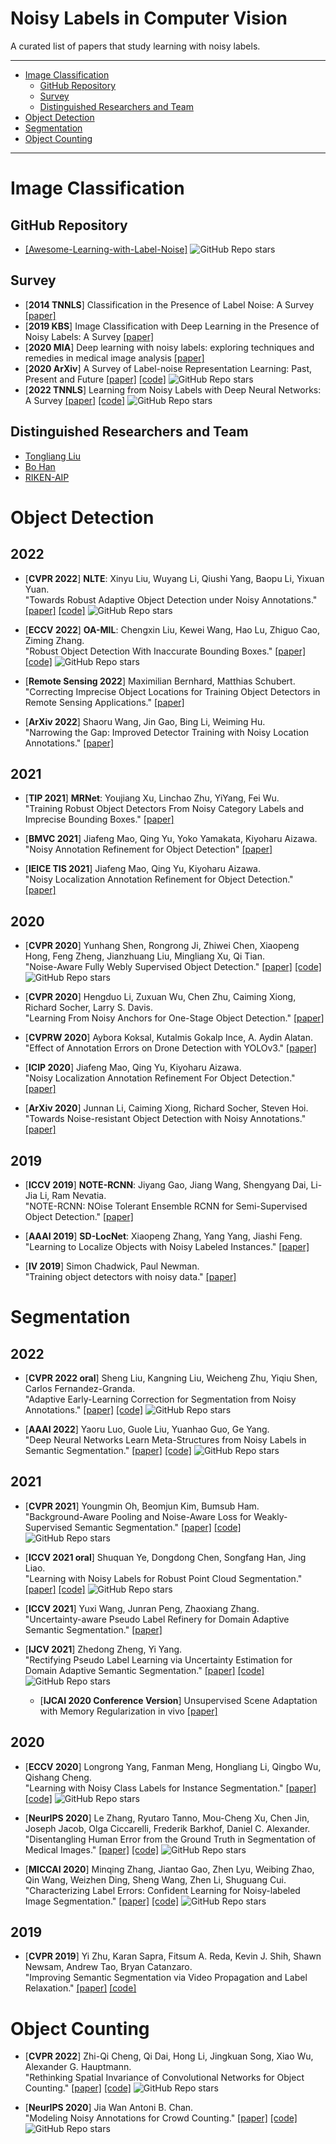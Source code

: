 Noisy Labels in Computer Vision
=========

A curated list of papers that study learning with noisy labels.

---
<!--ts-->
   * [Image Classification](#image-classification)
     * [GitHub Repository](#github-repository)
     * [Survey](#survey)
     * [Distinguished Researchers and Team](#distinguished-researchers-and-team)
   * [Object Detection](#object-detection)
   * [Segmentation](#segmentation)
   * [Object Counting](#object-counting)
   
<!--te-->
---

Image Classification
====================

GitHub Repository
---
* [[Awesome-Learning-with-Label-Noise]](https://github.com/subeeshvasu/Awesome-Learning-with-Label-Noise) ![GitHub Repo stars](https://img.shields.io/github/stars/subeeshvasu/Awesome-Learning-with-Label-Noise?style=social)

Survey
---

* [**2014 TNNLS**] Classification in the Presence of Label Noise: A Survey [[paper]](https://ieeexplore.ieee.org/document/6685834%5C%22)
* [**2019 KBS**] Image Classification with Deep Learning in the Presence of Noisy Labels: A Survey [[paper]](https://arxiv.org/abs/1912.05170)
* [**2020 MIA**] Deep learning with noisy labels: exploring techniques and remedies in medical image analysis [[paper]](https://www.sciencedirect.com/science/article/pii/S1361841520301237)
* [**2020 ArXiv**] A Survey of Label-noise Representation Learning: Past, Present and Future [[paper]](https://arxiv.org/abs/2011.04406) [[code]](https://github.com/bhanML/label-noise-papers) ![GitHub Repo stars](https://img.shields.io/github/stars/bhanML/label-noise-papers?style=social)
* [**2022 TNNLS**] Learning from Noisy Labels with Deep Neural Networks: A Survey [[paper]](https://arxiv.org/abs/2007.08199) [[code]](https://github.com/songhwanjun/Awesome-Noisy-Labels) ![GitHub Repo stars](https://img.shields.io/github/stars/songhwanjun/Awesome-Noisy-Labels?style=social)

Distinguished Researchers and Team
---
* [Tongliang Liu](https://tongliang-liu.github.io/)
* [Bo Han](https://bhanml.github.io/)
* [RIKEN-AIP](https://aip.riken.jp/labs/generic_tech/imperfect_inf_learn/)


Object Detection
================

2022
----

* [**CVPR 2022**] **NLTE**: Xinyu Liu, Wuyang Li, Qiushi Yang, Baopu Li, Yixuan Yuan.  
  "Towards Robust Adaptive Object Detection under Noisy Annotations."
[[paper]](https://openaccess.thecvf.com/content/CVPR2022/papers/Liu_Towards_Robust_Adaptive_Object_Detection_Under_Noisy_Annotations_CVPR_2022_paper.pdf)
[[code]](https://github.com/CityU-AIM-Group/NLTE)
![GitHub Repo stars](https://img.shields.io/github/stars/CityU-AIM-Group/NLTE?style=social)

* [**ECCV 2022**] **OA-MIL**: Chengxin Liu, Kewei Wang, Hao Lu, Zhiguo Cao, Ziming Zhang.  
  "Robust Object Detection With Inaccurate Bounding Boxes."
[[paper]](https://arxiv.org/pdf/2207.09697.pdf) 
[[code]](https://github.com/cxliu0/OA-MIL)
![GitHub Repo stars](https://img.shields.io/github/stars/cxliu0/OA-MIL?style=social)

* [**Remote Sensing 2022**] Maximilian Bernhard, Matthias Schubert.  
  "Correcting Imprecise Object Locations for Training Object Detectors in Remote Sensing Applications." [[paper]](https://www.mdpi.com/2072-4292/13/24/4962)

* [**ArXiv 2022**] Shaoru Wang, Jin Gao, Bing Li, Weiming Hu.  
  "Narrowing the Gap: Improved Detector Training with Noisy Location Annotations." [[paper]](https://arxiv.org/pdf/2206.05708.pdf)

2021
----

* [**TIP 2021**] **MRNet**: Youjiang Xu, Linchao Zhu, YiYang, Fei Wu.  
  "Training Robust Object Detectors From Noisy Category Labels and Imprecise Bounding Boxes."
[[paper]](https://ieeexplore.ieee.org/document/9457066)

* [**BMVC 2021**] Jiafeng Mao, Qing Yu, Yoko Yamakata, Kiyoharu Aizawa.  
  "Noisy Annotation Refinement for Object Detection" [[paper]](https://www.bmvc2021-virtualconference.com/assets/papers/0778.pdf)

* [**IEICE TIS 2021**] Jiafeng Mao, Qing Yu, Kiyoharu Aizawa.  
  "Noisy Localization Annotation Refinement for Object Detection."
[[paper]](https://www.jstage.jst.go.jp/article/transinf/E104.D/9/E104.D_2021EDP7026/_pdf)


2020
----

* [**CVPR 2020**] Yunhang Shen, Rongrong Ji, Zhiwei Chen, Xiaopeng Hong, Feng Zheng, Jianzhuang Liu, Mingliang Xu, Qi Tian.  
  "Noise-Aware Fully Webly Supervised Object Detection."
[[paper]](https://openaccess.thecvf.com/content_CVPR_2020/papers/Shen_Noise-Aware_Fully_Webly_Supervised_Object_Detection_CVPR_2020_paper.pdf) 
[[code]](https://github.com/shenyunhang/NA-fWebSOD) 
![GitHub Repo stars](https://img.shields.io/github/stars/shenyunhang/NA-fWebSOD?style=social)

* [**CVPR 2020**] Hengduo Li, Zuxuan Wu, Chen Zhu, Caiming Xiong, Richard Socher, Larry S. Davis.  
  "Learning From Noisy Anchors for One-Stage Object Detection."
[[paper]](https://openaccess.thecvf.com/content_CVPR_2020/papers/Li_Learning_From_Noisy_Anchors_for_One-Stage_Object_Detection_CVPR_2020_paper.pdf)

* [**CVPRW 2020**] Aybora Koksal, Kutalmis Gokalp Ince, A. Aydin Alatan.  
  "Effect of Annotation Errors on Drone Detection with YOLOv3."
[[paper]](https://openaccess.thecvf.com/content_CVPRW_2020/papers/w69/Koksal_Effect_of_Annotation_Errors_on_Drone_Detection_With_YOLOv3_CVPRW_2020_paper.pdf)

* [**ICIP 2020**] Jiafeng Mao, Qing Yu, Kiyoharu Aizawa.  
  "Noisy Localization Annotation Refinement For Object Detection." [[paper]](https://ieeexplore.ieee.org/document/9190728)

* [**ArXiv 2020**] Junnan Li, Caiming Xiong, Richard Socher, Steven Hoi.  
  "Towards Noise-resistant Object Detection with Noisy Annotations." [[paper]](https://arxiv.org/pdf/2003.01285.pdf)


2019
----

* [**ICCV 2019**] **NOTE-RCNN**: Jiyang Gao, Jiang Wang, Shengyang Dai, Li-Jia Li, Ram Nevatia.  
  "NOTE-RCNN: NOise Tolerant Ensemble RCNN for Semi-Supervised Object Detection."
[[paper]](https://openaccess.thecvf.com/content_ICCV_2019/papers/Gao_NOTE-RCNN_NOise_Tolerant_Ensemble_RCNN_for_Semi-Supervised_Object_Detection_ICCV_2019_paper.pdf)

* [**AAAI 2019**] **SD-LocNet**: Xiaopeng Zhang, Yang Yang, Jiashi Feng.  
  "Learning to Localize Objects with Noisy Labeled Instances."
[[paper]](https://ojs.aaai.org/index.php/AAAI/article/view/4957)

* [**IV 2019**] Simon Chadwick, Paul Newman.  
"Training object detectors with noisy data." [[paper]](https://arxiv.org/pdf/1905.07202.pdf)

Segmentation
============

2022
----
* [**CVPR 2022 oral**] Sheng Liu, Kangning Liu, Weicheng Zhu, Yiqiu Shen, Carlos Fernandez-Granda.  
  "Adaptive Early-Learning Correction for Segmentation from Noisy Annotations."
[[paper]](https://openaccess.thecvf.com/content/CVPR2022/papers/Liu_Adaptive_Early-Learning_Correction_for_Segmentation_From_Noisy_Annotations_CVPR_2022_paper.pdf)
[[code]](https://github.com/Kangningthu/ADELE)
![GitHub Repo stars](https://img.shields.io/github/stars/Kangningthu/ADELE?style=social)

* [**AAAI 2022**] Yaoru Luo, Guole Liu, Yuanhao Guo, Ge Yang.  
  "Deep Neural Networks Learn Meta-Structures from Noisy Labels in Semantic Segmentation."
[[paper]](https://www.aaai.org/AAAI22Papers/AAAI-12729.LuoY.pdf)
[[code]](https://github.com/YaoruLuo/Meta-Structures-for-DNN)
![GitHub Repo stars](https://img.shields.io/github/stars/YaoruLuo/Meta-Structures-for-DNN?style=social)

2021
----
* [**CVPR 2021**] Youngmin Oh, Beomjun Kim, Bumsub Ham.  
  "Background-Aware Pooling and Noise-Aware Loss for Weakly-Supervised Semantic Segmentation."
[[paper]](https://openaccess.thecvf.com/content/CVPR2021/papers/Oh_Background-Aware_Pooling_and_Noise-Aware_Loss_for_Weakly-Supervised_Semantic_Segmentation_CVPR_2021_paper.pdf)
[[code]](https://github.com/cvlab-yonsei/BANA)
![GitHub Repo stars](https://img.shields.io/github/stars/cvlab-yonsei/BANA?style=social)

* [**ICCV 2021 oral**] Shuquan Ye, Dongdong Chen, Songfang Han, Jing Liao.  
  "Learning with Noisy Labels for Robust Point Cloud Segmentation."
[[paper]](https://openaccess.thecvf.com/content/ICCV2021/papers/Ye_Learning_With_Noisy_Labels_for_Robust_Point_Cloud_Segmentation_ICCV_2021_paper.pdf)
[[code]](https://github.com/pleaseconnectwifi/PNAL)
![GitHub Repo stars](https://img.shields.io/github/stars/pleaseconnectwifi/PNAL?style=social)

* [**ICCV 2021**] Yuxi Wang, Junran Peng, Zhaoxiang Zhang.  
  "Uncertainty-aware Pseudo Label Refinery for Domain Adaptive Semantic Segmentation."
[[paper]](https://openaccess.thecvf.com/content/ICCV2021/papers/Wang_Uncertainty-Aware_Pseudo_Label_Refinery_for_Domain_Adaptive_Semantic_Segmentation_ICCV_2021_paper.pdf)

* [**IJCV 2021**] Zhedong Zheng, Yi Yang.  
  "Rectifying Pseudo Label Learning via Uncertainty Estimation for Domain Adaptive Semantic Segmentation."
[[paper]](https://link.springer.com/article/10.1007/s11263-020-01395-y)
[[code]](https://github.com/layumi/Seg-Uncertainty)
![GitHub Repo stars](https://img.shields.io/github/stars/layumi/Seg-Uncertainty?style=social)
  * [**IJCAI 2020 Conference Version**] Unsupervised Scene Adaptation with Memory Regularization in vivo [[paper]](https://arxiv.org/pdf/1912.11164.pdf)

2020
----
* [**ECCV 2020**] Longrong Yang, Fanman Meng, Hongliang Li, Qingbo Wu, Qishang Cheng.  
  "Learning with Noisy Class Labels for Instance Segmentation."
[[paper]](https://www.ecva.net/papers/eccv_2020/papers_ECCV/papers/123590035.pdf)
[[code]](https://github.com/longrongyang/Learning-with-Noisy-Class-Labels-for-Instance-Segmentation)
![GitHub Repo stars](https://img.shields.io/github/stars/longrongyang/LNCIS?style=social)

* [**NeurIPS 2020**] Le Zhang, Ryutaro Tanno, Mou-Cheng Xu, Chen Jin, Joseph Jacob, Olga Ciccarelli, Frederik Barkhof, Daniel C. Alexander.  
  "Disentangling Human Error from the Ground Truth in Segmentation of Medical Images."
[[paper]](https://proceedings.neurips.cc/paper/2020/file/b5d17ed2b502da15aa727af0d51508d6-Paper.pdf)
[[code]](https://github.com/moucheng2017/Learn_Noisy_Labels_Medical_Images)
![GitHub Repo stars](https://img.shields.io/github/stars/moucheng2017/Learn_Noisy_Labels_Medical_Images?style=social)

* [**MICCAI 2020**] Minqing Zhang, Jiantao Gao, Zhen Lyu, Weibing Zhao, Qin Wang, Weizhen Ding, Sheng Wang, Zhen Li, Shuguang Cui.  
  "Characterizing Label Errors: Confident Learning for Noisy-labeled Image Segmentation."
[[paper]](https://link.springer.com/chapter/10.1007/978-3-030-59710-8_70)
[[code]](https://github.com/502463708/Confident_Learning_for_Noisy-labeled_Medical_Image_Segmentation)
![GitHub Repo stars](https://img.shields.io/github/stars/502463708/Confident_Learning_for_Noisy-labeled_Medical_Image_Segmentation?style=social)

2019
----
* [**CVPR 2019**] Yi Zhu, Karan Sapra, Fitsum A. Reda, Kevin J. Shih, Shawn Newsam, Andrew Tao, Bryan Catanzaro.  
  "Improving Semantic Segmentation via Video Propagation and Label Relaxation."
[[paper]](https://openaccess.thecvf.com/content_CVPR_2019/papers/Zhu_Improving_Semantic_Segmentation_via_Video_Propagation_and_Label_Relaxation_CVPR_2019_paper.pdf)
[[code]](https://github.com/NVIDIA/semantic-segmentation/tree/sdcnet)


Object Counting
===============

* [**CVPR 2022**] Zhi-Qi Cheng, Qi Dai, Hong Li, Jingkuan Song, Xiao Wu, Alexander G. Hauptmann.  
  "Rethinking Spatial Invariance of Convolutional Networks for Object Counting."
[[paper]](https://openaccess.thecvf.com/content/CVPR2022/papers/Cheng_Rethinking_Spatial_Invariance_of_Convolutional_Networks_for_Object_Counting_CVPR_2022_paper.pdf)
[[code]](https://github.com/zhiqic/Rethinking-Counting)
![GitHub Repo stars](https://img.shields.io/github/stars/zhiqic/Rethinking-Counting?style=social)

* [**NeurIPS 2020**] Jia Wan Antoni B. Chan.  
  "Modeling Noisy Annotations for Crowd Counting."
[[paper]](https://proceedings.neurips.cc/paper/2020/file/22bb543b251c39ccdad8063d486987bb-Paper.pdf)
[[code]](https://github.com/jia-wan/NoisyCC-pytorch)
![GitHub Repo stars](https://img.shields.io/github/stars/jia-wan/NoisyCC-pytorch?style=social)

